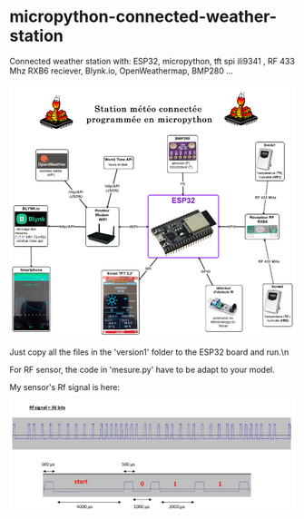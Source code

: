 # micropython-connected-weather-station
Connected weather station with: ESP32, micropython, tft spi ili9341 , RF 433 Mhz RXB6 reciever, Blynk.io, OpenWeathermap, BMP280 ...

![](carte.png)

Just copy all the files in the 'version1' folder to the ESP32 board and run.\n

For RF sensor, the code in 'mesure.py' have to be adapt to your model.

My sensor's Rf signal is here:

 ![](Rf_signal.PNG)
